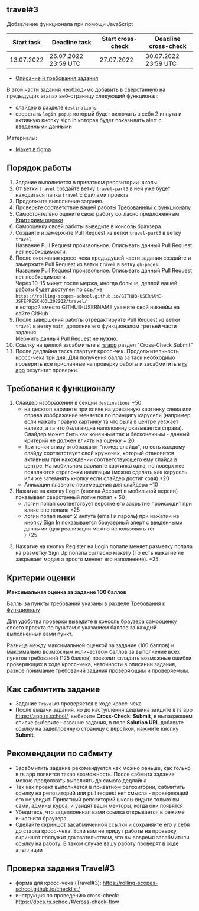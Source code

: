 ## travel#3
Добавление функционала при помощи JavaScript

| Start task | Deadline task        | Start cross-check | Deadline cross-check |
|------------|----------------------|-------------------|----------------------|
| 13.07.2022 | 26.07.2022 23:59 UTC | 27.07.2022        | 30.07.2022 23:59 UTC |

- [Описание и требования задания](travel.md)

В этой части задания необходимо добавить в свёрстанную на предыдущих этапах веб-страницу следующий функционал:
- слайдер в разделе `destinations`
- сверстать `login popup` который будет включать в себя 2 инпута и активную кнопку sign in которая будет показывать alert с введенными данными

Материалы:
- [Макет в figma](https://www.figma.com/file/BhULVGGIachSAjoBazhP9P/Travel?node-id=0%3A1)

## Порядок работы

1. Задание выполняется в приватном репозитории школы.  
2. От ветки `travel` создайте ветку `travel-part3` в ней уже будет находиться папка `travel` с файлами проекта
3. Продолжите выполнение задания.  
4. Проверьте соответствие вашей работы [Требованиям к функционалу](#требования-к-функционалу)  
5. Cамостоятельно оцените свою работу согласно предложенным [Критериям оценки](#критерии-оценки)
6. Самооценку своей работы выведите в консоль браузера. 
7. Создайте и замержите Pull Request из ветки `travel-part3` в ветку `travel`.  
Название Pull Request произвольное. Описывать данный Pull Request нет необходимости.  
8. После окончания кросс-чека предыдущей части задания создайте и замержите Pull Request из ветки `travel` в ветку `gh-pages`.  
Название Pull Request произвольное. Описывать данный Pull Request нет необходимости.  
Через 10-15 минут после мержа, иногда больше, деплой вашей работы будет доступен по ссылке  
`https://rolling-scopes-school.github.io/GITHUB-USERNAME-JSFEPRESCHOOL2022Q2/travel/`  
в которой вместо GITHUB-USERNAME укажите свой никнейм на сайте GitHub
8. После завершения работы отредактируйте Pull Request из ветки `travel` в ветку `main`, дополнив его функционалом третьей части задания.  
Мержить данный Pull Request не нужно. 
9. Ссылку на деплой засабмитьте в [rs app](https://app.rs.school/) раздел "Cross-Check Submit"
10. После дедлайна таска стартует кросс-чек. Продолжительность кросс-чека три дня. Для получения балла за таск необходимо проверить все присланные на проверку работы и засабмитить в [rs app](https://app.rs.school/) результат проверки.

## Требования к функционалу
1. Слайдер изображений в секции `destinations` +50  
   - на десктоп варианте при клике на урезанную картинку слева или справа изображение меняется по принципу карусели (например если нажать правую картинку та что была в центре уезжает налево, а та что была видна наполовину оказывается справа). Слайдер может быть как конечным так и бесконечным - данный критерий не должен влиять на оценку + 20
   - Три точки внизу отображают "номер слайда", то есть каждому слайду соответствует свой кружочек, который становится активным при нахождении соответствующего ему слайда в центре. На мобильном варианте картинка одна, но поверх нее появляются стрелочки навигации (можно сделать как карусель или же затемнять кнопку если слайдер достиг края) +20
   - Анимации плавного перемещения для слайдера +10
2. Нажатие на кнопку Login (кнопка Account в мобильной версии) показывает сверстанный логин попап + 50
   - логин попап соответствует верстке его закрытие происходит при клике вне попапа +25
   - логин попап имеет 2 инпута (email и пароль) при нажатии на кнопку Sign In показывается браузерный алерт с введенными данными (для реализации можно использовать тег <form>) +25
3. Нажатие на кнопку Register на Login попапе меняет разметку попапа на разметку Sign Up попапа согласно макету (То есть нажатие не закрывает модал а просто меняет его наполнение). +25

## Критерии оценки

**Максимальная оценка за задание 100 баллов**  

Баллы за пункты требований указаны в разделе [Требования к функционалу](#требования-к-функционалу)

Для удобства проверки выведите в консоль браузера самооценку своего проекта по пунктам с указанием баллов за каждый выполненный вами пункт.

Разница между максимальной оценкой за задание (100 баллов) и максимально возможным количеством баллов за выполнение всех пунктов требований (125 баллов) позволит сгладить возможные ошибки проверяющих в ходе кросс-чека, неточности в описании задания, разное понимание требований задания проверяющим и проверяемым.

## Как сабмитить задание
- Задание `Travel#3` проверяется в ходе кросс-чека.  
- После выдачи задания, но до наступления дедлайна зайдите в rs app https://app.rs.school/, выберите **Cross-Check: Submit**, в выпадающем списке выберите название задания, в поле **Solution URL** добавьте ссылку на задеплоенную страницу с вёрсткой, нажмите кнопку **Submit**.  

## Рекомендации по сабмиту
- Засабмитить задание рекомендуется как можно раньше, как только в rs app появится такая возможность. После сабмита задание можно продолжать выполнять до самого дедлайна
- Так как проект выполняется в приватном репозитории, сабмитить ссылку на репозиторий или pull request нет смысла - проверяющий его не увидит. Приватный репозиторий школы видите только вы сами, админы курса, и увидят ваши менторы, когда они появятся 
- Убедитесь, что задеплоенная вами ссылка открывается в режиме инкогнито браузера
- Сделайте скриншот засабмиченной ссылки и сохраняйте его у себя до старта кросс-чека. Если вам не придут работы на проверку, скриншот послужит доказательством, что вы вовремя засабмитили ссылку на работу. В таком случае вашу работу проверят в ходе апелляции

## Проверка задания Travel#3
- форма для кросс-чека (Travel#3): https://rolling-scopes-school.github.io/checklist/
- инструкция по проведению cross-check: https://docs.rs.school/#/cross-check-flow
